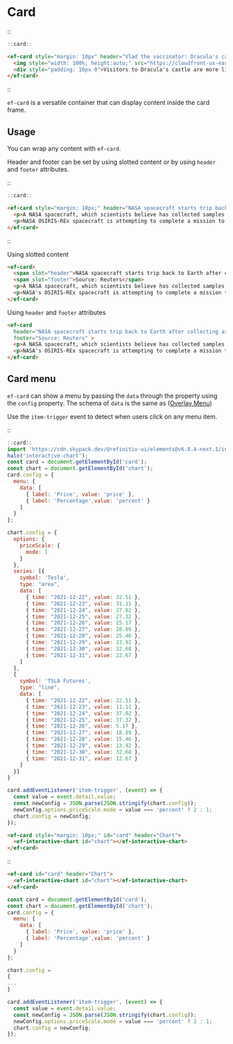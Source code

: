 <!--
type: page
title: Card
location: ./elements/card
layout: default
-->

# Card
::
```javascript
::card::
```
```html
<ef-card style="margin: 10px" header="Vlad the vaccinator: Dracula's castle lures visitors with COVID-19 jabs" footer="Source: Reuters">
  <img style="width: 100%; height:auto;" src="https://cloudfront-us-east-2.images.arcpublishing.com/reuters/FCGFMWQNF5MAZHNHQFVP5LUV3M.jpg">
  <div style="padding: 10px 0">Visitors to Dracula's castle are more likely to find puncture marks in their arms than their necks this month, after medics set up a COVID-19 vaccination centre at the Transylvanian attraction.</div>
</ef-card>
```
::

`ef-card` is a versatile container that can display content inside the card frame.

## Usage
You can wrap any content with `ef-card`.

Header and footer can be set by using slotted content or by using `header` and `footer` attributes.

::
```javascript
::card::
```
```html
<ef-card style="margin: 10px;" header="NASA spacecraft starts trip back to Earth after collecting asteroid samples" footer="Source: Reuters" >
  <p>A NASA spacecraft, which scientists believe has collected samples from an asteroid, began its two-year journey back to Earth on Monday.</p>
  <p>NASA OSIRIS-REx spacecraft is attempting to complete a mission to visit Bennu, a skyscraper-sized asteroid some 200 million miles (320 million km) from Earth, survey the surface, collect samples and deliver them back to Earth.</p>
</ef-card>
```
::

Using slotted content

```html
<ef-card>
  <span slot="header">NASA spacecraft starts trip back to Earth after collecting asteroid samples</span>
  <span slot="footer">Source: Reuters</span>
  <p>A NASA spacecraft, which scientists believe has collected samples from an asteroid, began its two-year journey back to Earth on Monday.</p>
  <p>NASA's OSIRIS-REx spacecraft is attempting to complete a mission to visit Bennu, a skyscraper-sized asteroid some 200 million miles (320 million km) from Earth, survey the surface, collect samples and deliver them back to Earth.</p>
</ef-card>
```

Using `header` and `footer` attributes
```html
<ef-card
  header="NASA spacecraft starts trip back to Earth after collecting asteroid samples"
  footer="Source: Reuters" >
  <p>A NASA spacecraft, which scientists believe has collected samples from an asteroid, began its two-year journey back to Earth on Monday.</p>
  <p>NASA's OSIRIS-REx spacecraft is attempting to complete a mission to visit Bennu, a skyscraper-sized asteroid some 200 million miles (320 million km) from Earth, survey the surface, collect samples and deliver them back to Earth.</p>
</ef-card>
```

## Card menu

`ef-card` can show a menu by passing the `data` through the property using the `config` property. The schema of `data` is the same as ([Overlay Menu](./elements/overlay-menu))

Use the `item-trigger` event to detect when users click on any menu item.

::
```javascript
::card::
import 'https://cdn.skypack.dev/@refinitiv-ui/elements@v6.8.4-next.1/interactive-chart?min';
halo('interactive-chart');
const card = document.getElementById('card');
const chart = document.getElementById('chart');
card.config = {
  menu: {
    data: [
      { label: 'Price', value: 'price' },
      { label: 'Percentage',value: 'percent' }
    ]
  }
};

chart.config = {
  options: {
    priceScale: {
      mode: 1
    }
  },
  series: [{
    symbol: 'Tesla',
    type: "area",
    data: [
      { time: "2021-12-22", value: 32.51 },
      { time: "2021-12-23", value: 31.11 },
      { time: "2021-12-24", value: 27.02 },
      { time: "2021-12-25", value: 27.32 },
      { time: "2021-12-26", value: 25.17 },
      { time: "2021-12-27", value: 28.89 },
      { time: "2021-12-28", value: 25.46 },
      { time: "2021-12-29", value: 23.92 },
      { time: "2021-12-30", value: 22.68 },
      { time: "2021-12-31", value: 22.67 }
    ]
  },
  {
    symbol: 'TSLA Futures',
    type: "line",
    data: [
      { time: "2021-12-22", value: 22.51 },
      { time: "2021-12-23", value: 11.11 },
      { time: "2021-12-24", value: 37.02 },
      { time: "2021-12-25", value: 17.32 },
      { time: "2021-12-26", value: 5.17 },
      { time: "2021-12-27", value: 18.89 },
      { time: "2021-12-28", value: 15.46 },
      { time: "2021-12-29", value: 13.92 },
      { time: "2021-12-30", value: 32.68 },
      { time: "2021-12-31", value: 12.67 }
    ]
  }]
}

card.addEventListener('item-trigger', (event) => {
  const value = event.detail.value;
  const newConfig = JSON.parse(JSON.stringify(chart.config));
  newConfig.options.priceScale.mode = value === 'percent' ? 2 : 1;
  chart.config = newConfig;
});
```
```html
<ef-card style="margin: 10px;" id="card" header="Chart">
  <ef-interactive-chart id="chart"></ef-interactive-chart>
</ef-card>
```
::

```html
<ef-card id="card" header="Chart">
  <ef-interactive-chart id="chart"></ef-interactive-chart>
</ef-card>
```

```javascript
const card = document.getElementById('card');
const chart = document.getElementById('chart');
card.config = {
  menu: {
    data: [
      { label: 'Price', value: 'price' },
      { label: 'Percentage',value: 'percent' }
    ]
  }
};

chart.config =
{
...
}

card.addEventListener('item-trigger', (event) => {
  const value = event.detail.value;
  const newConfig = JSON.parse(JSON.stringify(chart.config));
  newConfig.options.priceScale.mode = value === 'percent' ? 2 : 1;
  chart.config = newConfig;
});

```
